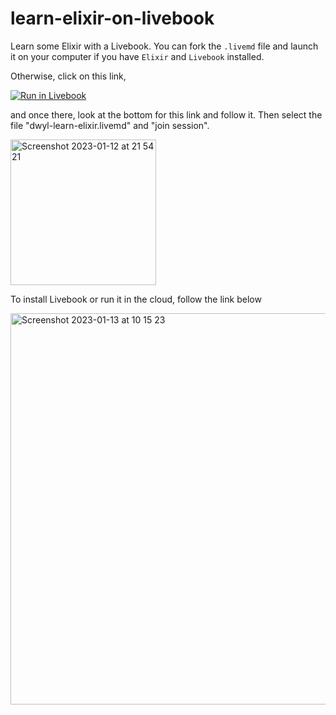 # learn-elixir-on-livebook

Learn some Elixir with a Livebook. You can fork the `.livemd` file and launch it on your computer if you have `Elixir` and `Livebook` installed.

Otherwise, click on this link,

[![Run in Livebook](https://livebook.dev/badge/v1/blue.svg)](https://livebook.dev/run?url=https%3A%2F%2Fdwyl-learn-elixir.fly.dev%2F)

and once there, look at the bottom for this link and follow it. Then select the file "dwyl-learn-elixir.livemd" and "join session".

<img width="233" alt="Screenshot 2023-01-12 at 21 54 21" src="https://user-images.githubusercontent.com/6793008/212179432-8cc09454-9f4c-4a97-bfd0-38dd3af94648.png">


To install Livebook or run it in the cloud, follow the link below 

[<img width="626" alt="Screenshot 2023-01-13 at 10 15 23" src="https://user-images.githubusercontent.com/6793008/212283403-116dbf5c-eea4-4c16-88df-b9aba86e209a.png">](https://livebook.dev/)
